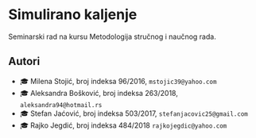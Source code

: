 # Simulirano kaljenje

Seminarski rad na kursu Metodologija stručnog i naučnog rada.

## Autori 

* :mortar_board: Milena Stojić, broj indeksa 96/2016, `mstojic39@yahoo.com`
* :mortar_board: Aleksandra Bošković, broj indeksa 263/2018, `aleksandra94@hotmail.rs`
* :mortar_board: Stefan Jaćović, broj indeksa 503/2017, `stefanjacovic25@gmail.com`
* :mortar_board: Rajko Jegdić, broj indeksa 484/2018 `rajkojegdic@yahoo.com` 
